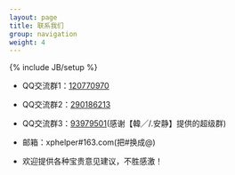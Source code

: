 ```yaml
---
layout: page
title: 联系我们
group: navigation
weight: 4
---
```


{% include JB/setup %}

  - QQ交流群1：<a href="http://url.cn/R6mFkq" target="_blank">120770970</a>
  - QQ交流群2：<a href="http://url.cn/Jb8M7S" target="_blank">290186213</a>
  - QQ交流群3：<a href="http://url.cn/PP4aY2" target="_blank">93979501</a>(感谢【韓╱/.安静】提供的超级群)
  - 邮箱：xphelper#163.com(把#换成@)
	
  - 欢迎提供各种宝贵意见建议，不胜感激！